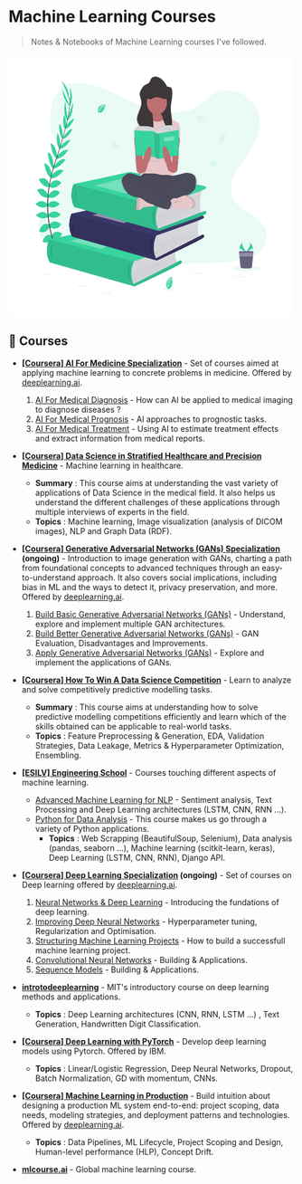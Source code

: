 # Machine Learning Courses
> Notes & Notebooks of Machine Learning courses I've followed.

<p align='center'>
  <img src="header_image.png" width="600" height="462"/>
</p>

## 📗 Courses

- **[[Coursera] AI For Medicine Specialization](https://www.coursera.org/specializations/ai-for-medicine)** - Set of courses aimed at applying machine learning to concrete problems in medicine. Offered by [deeplearning.ai](https://deeplearning.ai/).
  1. [AI For Medical Diagnosis](https://www.coursera.org/learn/ai-for-medical-diagnosis) - How can AI be applied to medical imaging to diagnose diseases ?
  2. [AI For Medical Prognosis](https://www.coursera.org/learn/ai-for-medical-prognosis) - AI approaches to prognostic tasks.
  3. [AI For Medical Treatment](https://www.coursera.org/learn/ai-for-medical-treatment) - Using AI to estimate treatment effects and extract information from medical reports.
  
- **[[Coursera] Data Science in Stratified Healthcare and Precision Medicine](https://www.coursera.org/learn/datascimed)** - Machine learning in healthcare.  
  - **Summary** : This course aims at understanding the vast variety of applications of Data Science in the medical field. It also helps us understand the different challenges of these applications through multiple interviews of experts in the field.
  - **Topics** : Machine learning, Image visualization (analysis of DICOM images), NLP and Graph Data (RDF).
  
- **[[Coursera] Generative Adversarial Networks (GANs) Specialization](https://www.coursera.org/specializations/generative-adversarial-networks-gans) (ongoing)** - Introduction to image generation with GANs, charting a path from foundational concepts to advanced techniques through an easy-to-understand approach. It also covers social implications, including bias in ML and the ways to detect it, privacy preservation, and more. Offered by [deeplearning.ai](https://deeplearning.ai/).
  1. [Build Basic Generative Adversarial Networks (GANs)](https://www.coursera.org/learn/build-basic-generative-adversarial-networks-gans) - Understand, explore and implement multiple GAN architectures.
  2. [Build Better Generative Adversarial Networks (GANs)](https://www.coursera.org/learn/build-better-generative-adversarial-networks-gans) - GAN Evaluation, Disadvantages and Improvements.
  3. [Apply Generative Adversarial Networks (GANs)](https://www.coursera.org/learn/apply-generative-adversarial-networks-gans) - Explore and implement the applications of GANs.

- **[[Coursera] How To Win A Data Science Competition](https://www.coursera.org/learn/competitive-data-science)** - Learn to analyze and solve competitively predictive modelling tasks.  
  - **Summary** : This course aims at understanding how to solve predictive modelling competitions efficiently and learn which of the skills obtained can be applicable to real-world tasks.
  - **Topics** : Feature Preprocessing & Generation, EDA, Validation Strategies, Data Leakage, Metrics & Hyperparameter Optimization, Ensembling.

- **[[ESILV] Engineering School](https://www.esilv.fr/en/)** - Courses touching different aspects of machine learning.  
  - [Advanced Machine Learning for NLP](https://github.com/IlyessAgg/mLcourse/tree/master/%5BESILV%5D%20Machine%20learning/Advanced%20Machine%20Learning%20for%20NLP) - Sentiment analysis, Text Processing and Deep Learning architectures (LSTM, CNN, RNN ...).  
  - [Python for Data Analysis](https://github.com/IlyessAgg/TDs_ESILV) - This course makes us go through a variety of Python applications.  
    - **Topics** : Web Scrapping (BeautifulSoup, Selenium), Data analysis (pandas, seaborn ...), Machine learning (scitkit-learn, keras), Deep Learning (LSTM, CNN, RNN), Django API.

- **[[Coursera] Deep Learning Specialization](https://www.coursera.org/specializations/deep-learning) (ongoing)** - Set of courses on Deep learning offered by [deeplearning.ai](https://deeplearning.ai/).
  1. [Neural Networks & Deep Learning](https://www.coursera.org/learn/neural-networks-deep-learning) - Introducing the fundations of deep learning.
  2. [Improving Deep Neural Networks](https://www.coursera.org/learn/deep-neural-network) - Hyperparameter tuning, Regularization and Optimisation.
  3. [Structuring Machine Learning Projects](https://www.coursera.org/learn/machine-learning-projects) - How to build a successfull machine learning project.
  4. [Convolutional Neural Networks](https://www.coursera.org/learn/convolutional-neural-networks) - Building & Applications.
  5. [Sequence Models](https://www.coursera.org/learn/nlp-sequence-models) - Building & Applications.
  
- **[introtodeeplearning](http://introtodeeplearning.com/)** - MIT's introductory course on deep learning methods and applications.  
  - **Topics** : Deep Learning architectures (CNN, RNN, LSTM ...) , Text Generation, Handwritten Digit Classification.

- **[[Coursera] Deep Learning with PyTorch](https://www.coursera.org/learn/deep-neural-networks-with-pytorch/)** - Develop deep learning models using  Pytorch. Offered by IBM.  
  - **Topics** : Linear/Logistic Regression, Deep Neural Networks, Dropout, Batch Normalization, GD with momentum, CNNs.

- **[[Coursera] Machine Learning in Production](https://www.coursera.org/learn/introduction-to-machine-learning-in-production)** - Build intuition about designing a production ML system end-to-end: project scoping, data needs, modeling strategies, and deployment patterns and technologies. Offered by [deeplearning.ai](https://deeplearning.ai/).
  - **Topics** : Data Pipelines, ML Lifecycle, Project Scoping and Design, Human-level performance (HLP), Concept Drift.

- **[mlcourse.ai](https://mlcourse.ai/)** - Global machine learning course.
